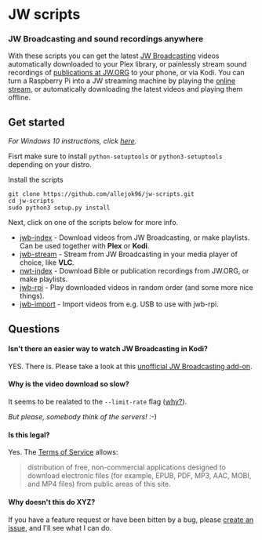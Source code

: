 # JW scripts

### JW Broadcasting and sound recordings anywhere

With these scripts you can get the latest [JW Broadcasting](http://tv.jw.org/) videos automatically downloaded to your Plex library, or painlessly stream sound recordings of [publications at JW.ORG](https://www.jw.org/en/publications/) to your phone, or via Kodi. You can turn a Raspberry Pi into a JW streaming machine by playing the [online stream](http://tv.jw.org/#en/live/StreamingOurStudio), or automatically downloading the latest videos and playing them offline.

## Get started

*For Windows 10 instructions, click [here](https://github.com/allejok96/jw-scripts/wiki/Installation#installation-on-windows-10).*

Fisrt make sure to install `python-setuptools` or `python3-setuptools` depending on your distro.

Install the scripts

    git clone https://github.com/allejok96/jw-scripts.git
    cd jw-scripts
    sudo python3 setup.py install

Next, click on one of the scripts below for more info.

* [jwb-index](https://github.com/allejok96/jw-scripts/wiki/jwb-index) - Download videos from JW Broadcasting, or make playlists. Can be used together with **Plex** or **Kodi**.
* [jwb-stream](https://github.com/allejok96/jw-scripts/wiki/jwb-stream) - Stream from JW Broadcasting in your media player of choice, like **VLC**.
* [nwt-index](https://github.com/allejok96/jw-scripts/wiki/nwt-index) - Download Bible or publication recordings from JW.ORG, or make playlists.
* [jwb-rpi](https://github.com/allejok96/jw-scripts/wiki/jwb-rpi) - Play downloaded videos in random order (and some more nice things).
* [jwb-import](https://github.com/allejok96/jw-scripts/wiki/jwb-import) - Import videos from e.g. USB to use with jwb-rpi.

## Questions

#### Isn't there an easier way to watch JW Broadcasting in Kodi?

YES. There is. Please take a look at this [unofficial JW Broadcasting add-on](http://ca0abinary.github.io/plugin.video.jwtv-unofficial/).

#### Why is the video download so slow?

It seems to be realated to the `--limit-rate` flag ([why?](https://github.com/allejok96/jw-scripts/wiki/How-it-works#batch-downloading)). 

*But please, somebody think of the servers!* :-)

#### Is this legal?

Yes. The [Terms of Service](http://www.jw.org/en/terms-of-use/) allows:

> distribution of free, non-commercial applications designed to download electronic files (for example, EPUB, PDF, MP3, AAC, MOBI, and MP4 files) from public areas of this site.

#### Why doesn't this do XYZ?

If you have a feature request or have been bitten by a bug, please [create an issue](https://github.com/allejok96/jw-scripts/issues), and I'll see what I can do.
